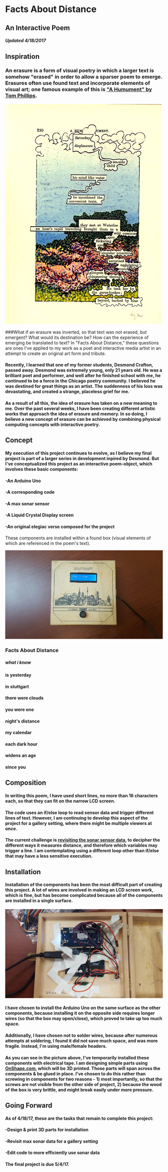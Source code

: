 # Facts About Distance
## An Interactive Poem
##### Updated 4/18/2017


## Inspiration

### An erasure is a form of visual poetry in which a larger text is somehow "erased" in order to allow a sparser poem to emerge. Erasures often use found text and incorporate elements of visual art; one famous example of this is ["A Humument" by Tom Phillips](http://www.tomphillips.co.uk/humument). 

![A Humument](hum.jpg)

###What if an erasure was inverted, so that text was not erased, but emergent? What would its destination be? How can the experience of emerging be translated to text? In "Facts About Distance," these questions are ones I've applied to my work as a poet and interactive media artist in an attempt to create an original art form and tribute. 

#### Recently, I learned that one of my former students, Desmond Crafton, passed away. Desmond was extremely young, only 21 years old. He was a brilliant poet and performer, and well after he finished school with me, he continued to be a force in the Chicago poetry community. I believed he was destined for great things as an artist. The suddenness of his loss was devastating, and created a strange, placeless grief for me. 

#### As a result of all this, the idea of erasure has taken on a new meaning to me. Over the past several weeks, I have been creating different artistic works that approach the idea of erasure and memory. In so doing, I believe a new concept of erasure can be achieved by combining physical computing concepts with interactive poetry. 

## Concept

#### My execution of this project continues to evolve, as I believe my final project is part of a larger series in development inpired by Desmond. But I've conceptualized this project as an interactive poem-object, which involves these basic components:

#### -An Arduino Uno
#### -A corresponding code 
#### -A max sonar sensor
#### -A Liquid Crystal Display screen 
#### -An original elegiac verse composed for the project

These components are installed within a found box (visual elements of which are referenced in the poem's text).

![Facts About Distance](facts.jpg)

### Facts About Distance

##### what i know

#### is yesterday

#### in stuttgart

#### there were clouds

#### you were one 

#### night's distance

#### my calendar

#### each dark hour

#### widens an age

#### since you


## Composition 

#### In writing this poem, I have used short lines, no more than 16 characters each, so that they can fit on the narrow LCD screen. 

#### The code uses an if/else loop to read sensor data and trigger different lines of text. However, I am continuing to develop this aspect of the project for a gallery setting, where there might be multiple viewers at once. 
#### The current challenge is [revisiting the sonar sensor data](http://www.maxbotix.com/documents/LV-MaxSonar-EZ_Datasheet.pdf), to decipher the different ways it measures distance, and therefore which variables may trigger a line. I am contemplating using a different loop other than if/else that may have a less sensitive execution. 

## Installation 

#### Installation of the components has been the most difficult part of creating this project. A lot of wires are involved in making an LCD screen work, which is fine, but has become complicated because all of the components are installed in a single surface. 

![Installation in progress, 4/17/17](installation.jpg)

#### I have chosen to install the Arduino Uno on the same surface as the other components, because installing it on the opposite side requires longer wires (so that the box may open/close), which proved to take up too much space. 

#### Additionally, I have chosen not to solder wires, because after numerous attempts at soldering, I found it did not save much space, and was more fragile. Instead, I'm using male/female headers. 

#### As you can see in the picture above, I've temporarily installed these components with electrical tape. I am designing simple parts using [OnShape.com](https://www.onshape.com/), which will be 3D printed. Those parts will span across the components & be glued in place. I've chosen to do this rather than screwing in components for two reasons - 1) most importantly, so that the screws are not visible from the other side of project, 2) because the wood of the box is very brittle, and might break easily under more pressure. 

## Going Forward

#### As of 4/18/17, these are the tasks that remain to complete this project:

#### -Design & print 3D parts for installation
#### -Revisit max sonar data for a gallery setting
#### -Edit code to more efficiently use sonar data

#### The final project is due 5/4/17. 